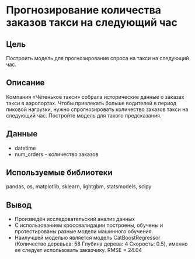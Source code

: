 # Прогнозирование количества заказов такси на следующий час
## Цель
Построить модель для прогнозирования спроса на такси на следующий час.
## Описание
Компания «Чётенькое такси» собрала исторические данные о заказах такси в аэропортах. Чтобы привлекать больше водителей в период пиковой нагрузки, нужно спрогнозировать количество заказов такси на следующий час. Постройте модель для такого предсказания.
  
## Данные
- datetime 
- num_orders - количество заказов



  
## Используемые библиотеки
pandas, os, matplotlib, sklearn, lightgbm, statsmodels, scipy
  
## Вывод 
- Произведён исследовательский анализ данных
- С использованием кроссвалидации построены, обучены и протестированы разные модели машинного обучения.
- Наилучшей моделью является модель CatBoostRegressor (Количество деревьев: 58 Глубина дерева: 4 Скорость: 0.5), именно ее следует использовать заказчику. RMSE = 24.04
